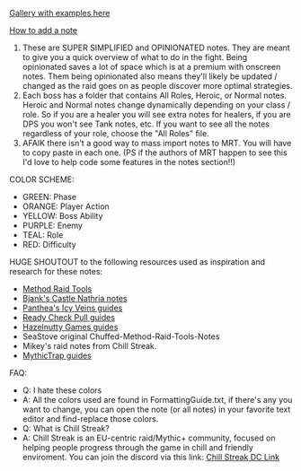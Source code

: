 [Gallery with examples here](https://imgur.com/gallery/82cnpSF)

[How to add a note](https://imgur.com/gallery/ejGGJtu)

1. These are SUPER SIMPLIFIED and OPINIONATED notes. They are meant to give you a quick overview of what to do in the fight. Being opinionated saves a lot of space which is at a premium with onscreen notes. Them being opinionated also means they'll likely be updated / changed as the raid goes on as people discover more optimal strategies.
2. Each boss has a folder that contains All Roles, Heroic, or Normal notes. Heroic and Normal notes change dynamically depending on your class / role. So if you are a healer you will see extra notes for healers, if you are DPS you won't see Tank notes, etc. If you want to see all the notes regardless of your role, choose the "All Roles" file.
3. AFAIK there isn't a good way to mass import notes to MRT. You will have to copy paste in each one. (PS if the authors of MRT happen to see this I'd love to help code some features in the notes section!!)

COLOR SCHEME:

- GREEN: Phase
- ORANGE: Player Action
- YELLOW: Boss Ability
- PURPLE: Enemy
- TEAL: Role
- RED: Difficulty

HUGE SHOUTOUT to the following resources used as inspiration and research for these notes:

- [Method Raid Tools](https://www.curseforge.com/wow/addons/method-raid-tools)
- [Bjank's Castle Nathria notes](https://www.reddit.com/r/CompetitiveWoW/comments/k5latn/bjanks_angryassignments_ert_notes_for_each_boss/)
- [Panthea's Icy Veins guides](https://www.icy-veins.com/wow/raid-guide-eranog-vault-of-the-incarnates)
- [Ready Check Pull guides](https://www.youtube.com/watch?v=WE4QO3FX0Ug&list=PLhx6nABtx9XMVKGICrjCnGfempm98vX68)
- [Hazelnutty Games guides](https://www.youtube.com/watch?v=Y4dexVl9alU&list=PLHBcemKOV_HYQiZO1UCKUGcPoqejzoawa)
- SeaStove original Chuffed-Method-Raid-Tools-Notes
- Mikey's raid notes from Chill Streak.
- [MythicTrap guides](https://www.mythictrap.com/en)

FAQ:

- Q: I hate these colors
- A: All the colors used are found in FormattingGuide.txt, if there's any you want to change, you can open the note (or all notes) in your favorite text editor and find-replace those colors.
- Q: What is Chill Streak?
- A: Chill Streak is an EU-centric raid/Mythic+ community, focused on helping people progress through the game in chill and friendly enviroment. You can join the discord via this link: [Chill Streak DC Link](https://discord.gg/chillstreak)
